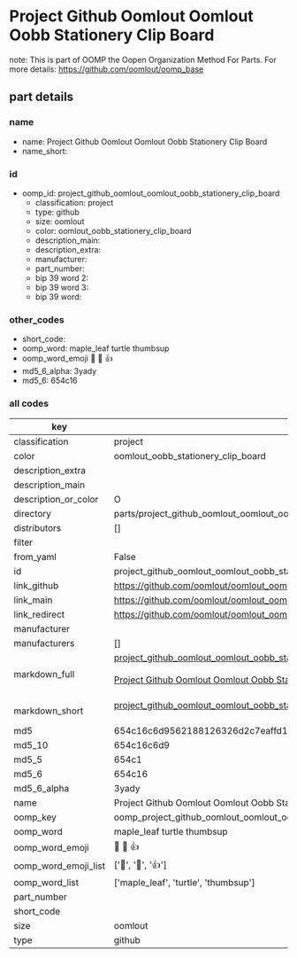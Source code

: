 # Project Github Oomlout Oomlout Oobb Stationery Clip Board  

note: This is part of OOMP the Oopen Organization Method For Parts. For more details: https://github.com/oomlout/oomp_base

##  part details
  







### name
* name: Project Github Oomlout Oomlout Oobb Stationery Clip Board
* name_short: 
### id
* oomp_id: project_github_oomlout_oomlout_oobb_stationery_clip_board
  * classification: project
  * type: github
  * size: oomlout
  * color: oomlout_oobb_stationery_clip_board
  * description_main: 
  * description_extra: 
  * manufacturer: 
  * part_number: 
  * bip 39 word 2: 
  * bip 39 word 3: 
  * bip 39 word: 

### other_codes
* short_code: 
* oomp_word: maple_leaf turtle thumbsup
* oomp_word_emoji :maple_leaf: :turtle: :thumbsup:
* md5_6_alpha: 3yady
* md5_6: 654c16









### all codes 
| key | value |  
| --- | --- |  
| classification | project |  
| color | oomlout_oobb_stationery_clip_board |  
| description_extra |  |  
| description_main |  |  
| description_or_color | O  |  
| directory | parts/project_github_oomlout_oomlout_oobb_stationery_clip_board |  
| distributors | [] |  
| filter |  |  
| from_yaml | False |  
| id | project_github_oomlout_oomlout_oobb_stationery_clip_board |  
| link_github | https://github.com/oomlout/oomlout_oomp_version_1_messy/tree/main/parts/project_github_oomlout_oomlout_oobb_stationery_clip_board |  
| link_main | https://github.com/oomlout/oomlout_oomp_version_1_messy/tree/main/parts/project_github_oomlout_oomlout_oobb_stationery_clip_board |  
| link_redirect | https://github.com/oomlout/oomlout_oomp_version_1_messy/tree/main/parts/project_github_oomlout_oomlout_oobb_stationery_clip_board |  
| manufacturer |  |  
| manufacturers | [] |  
| markdown_full | [project_github_oomlout_oomlout_oobb_stationery_clip_board](none)<br>[](none)<br>[Project Github Oomlout Oomlout Oobb Stationery Clip Board](none)<br><br> |  
| markdown_short | [project_github_oomlout_oomlout_oobb_stationery_clip_board](none)<br><br> |  
| md5 | 654c16c6d9562188126326d2c7eaffd1 |  
| md5_10 | 654c16c6d9 |  
| md5_5 | 654c1 |  
| md5_6 | 654c16 |  
| md5_6_alpha | 3yady |  
| name | Project Github Oomlout Oomlout Oobb Stationery Clip Board |  
| oomp_key | oomp_project_github_oomlout_oomlout_oobb_stationery_clip_board |  
| oomp_word | maple_leaf turtle thumbsup |  
| oomp_word_emoji | :maple_leaf: :turtle: :thumbsup: |  
| oomp_word_emoji_list | [':maple_leaf:', ':turtle:', ':thumbsup:'] |  
| oomp_word_list | ['maple_leaf', 'turtle', 'thumbsup'] |  
| part_number |  |  
| short_code |  |  
| size | oomlout |  
| type | github |  
